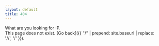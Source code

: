 ```yaml
---
layout: default
title: 404
---
```


What are you looking for :P.\
This page does not exist. [Go back]({{ "/" | prepend: site.baseurl | replace: '//', '/' }}).
